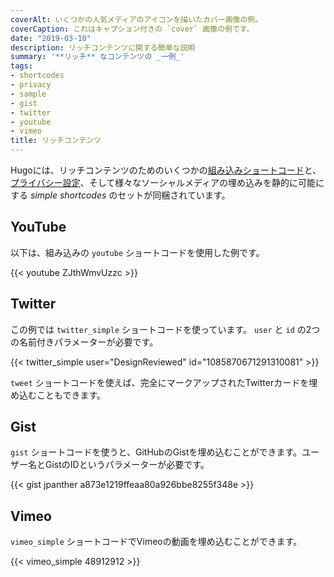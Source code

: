 ```yaml
---
coverAlt: いくつかの人気メディアのアイコンを描いたカバー画像の例。
coverCaption: これはキャプション付きの `cover` 画像の例です。
date: "2019-03-10"
description: リッチコンテンツに関する簡単な説明
summary: '**リッチ** なコンテンツの _一例_'
tags:
- shortcodes
- privacy
- sample
- gist
- twitter
- youtube
- vimeo
title: リッチコンテンツ
---
```


Hugoには、リッチコンテンツのためのいくつかの[組み込みショートコード](https://gohugo.io/content-management/shortcodes/#use-hugos-built-in-shortcodes)と、[プライバシー設定](https://gohugo.io/about/hugo-and-gdpr/)、そして様々なソーシャルメディアの埋め込みを静的に可能にする _simple shortcodes_ のセットが同梱されています。

## YouTube

以下は、組み込みの `youtube` ショートコードを使用した例です。

{{< youtube ZJthWmvUzzc >}}

## Twitter

この例では `twitter_simple` ショートコードを使っています。 `user` と `id` の2つの名前付きパラメーターが必要です。

{{< twitter_simple user="DesignReviewed" id="1085870671291310081" >}}

`tweet` ショートコードを使えば、完全にマークアップされたTwitterカードを埋め込むこともできます。

## Gist

`gist` ショートコードを使うと、GitHubのGistを埋め込むことができます。ユーザー名とGistのIDというパラメーターが必要です。

{{< gist jpanther a873e1219ffeaa80a926bbe8255f348e >}}

## Vimeo

`vimeo_simple` ショートコードでVimeoの動画を埋め込むことができます。

{{< vimeo_simple 48912912 >}}
